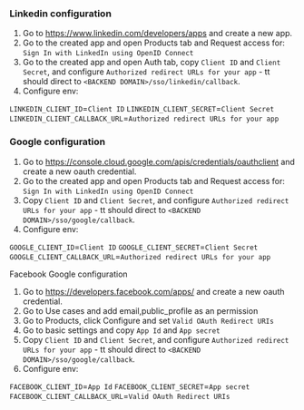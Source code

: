 ### Linkedin configuration

1. Go to https://www.linkedin.com/developers/apps and create a new app.
2. Go to the created app and open Products tab and Request access for: `Sign In with LinkedIn using OpenID Connect`
3. Go to the created app and open Auth tab, copy `Client ID` and `Client Secret`, and configure `Authorized redirect URLs for your app` - tt should direct to `<BACKEND DOMAIN>/sso/linkedin/callback`.
4. Configure env:

`LINKEDIN_CLIENT_ID`=`Client ID`
`LINKEDIN_CLIENT_SECRET`=`Client Secret`
`LINKEDIN_CLIENT_CALLBACK_URL`=`Authorized redirect URLs for your app`

### Google configuration

1. Go to https://console.cloud.google.com/apis/credentials/oauthclient and create a new oauth credential.
2. Go to the created app and open Products tab and Request access for: `Sign In with LinkedIn using OpenID Connect`
3. Copy `Client ID` and `Client Secret`, and configure `Authorized redirect URLs for your app` - tt should direct to `<BACKEND DOMAIN>/sso/google/callback`.
4. Configure env:

`GOOGLE_CLIENT_ID`=`Client ID`
`GOOGLE_CLIENT_SECRET`=`Client Secret`
`GOOGLE_CLIENT_CALLBACK_URL`=`Authorized redirect URLs for your app`

Facebook Google configuration

1. Go to https://developers.facebook.com/apps/ and create a new oauth credential.
2. Go to Use cases and add email,public_profile as an permission
3. Go to Products, click Configure and set `Valid OAuth Redirect URIs`
4. Go to basic settings and copy `App Id` and `App secret`
5. Copy `Client ID` and `Client Secret`, and configure `Authorized redirect URLs for your app` - tt should direct to `<BACKEND DOMAIN>/sso/google/callback`.
6. Configure env:

`FACEBOOK_CLIENT_ID`=`App Id`
`FACEBOOK_CLIENT_SECRET`=`App secret`
`FACEBOOK_CLIENT_CALLBACK_URL`=`Valid OAuth Redirect URIs`
